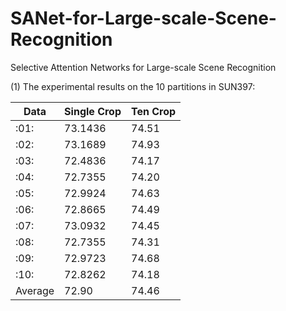 # SANet-for-Large-scale-Scene-Recognition
 Selective Attention Networks for Large-scale Scene Recognition
 
(1) The experimental results on the 10 partitions in SUN397: 
 
| Data | Single Crop | Ten Crop |
| ------ | ------ | ------ |
| :01: | 73.1436 | 74.51 |
| :02: | 73.1689 | 74.93 |
| :03: | 72.4836 | 74.17 |
| :04: | 72.7355 | 74.20 |
| :05: | 72.9924 | 74.63 |
| :06: | 72.8665 | 74.49 |
| :07: | 73.0932 | 74.45 |
| :08: | 72.7355 | 74.31 |
| :09: | 72.9723 | 74.68 |
| :10: | 72.8262 | 74.18 |
| Average | 72.90 | 74.46 |

